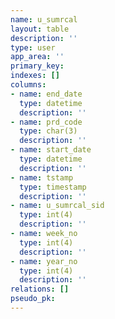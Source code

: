 ```yaml
---
name: u_sumrcal
layout: table
description: ''
type: user
app_area: ''
primary_key: 
indexes: []
columns:
- name: end_date
  type: datetime
  description: ''
- name: prd_code
  type: char(3)
  description: ''
- name: start_date
  type: datetime
  description: ''
- name: tstamp
  type: timestamp
  description: ''
- name: u_sumrcal_sid
  type: int(4)
  description: ''
- name: week_no
  type: int(4)
  description: ''
- name: year_no
  type: int(4)
  description: ''
relations: []
pseudo_pk: 
---
```


